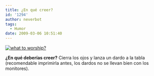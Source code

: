 ```yaml
---
title: ¿En qué creer?
id: '1294'
author: neverbot
tags:
  - Humor
date: 2009-03-06 10:51:40
---
```


[![what to worship?](./what-to-worship.jpg "what to worship?")](./what-to-worship.jpg)

**¿En qué deberías creer?** Cierra los ojos y lanza un dardo a la tabla (recomendable imprimirla antes, los dardos no se llevan bien con los monitores).